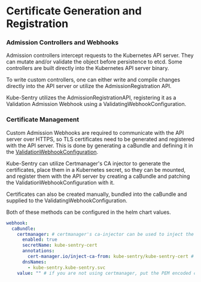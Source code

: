 # Certificate Generation and Registration 

### Admission Controllers and Webhooks
Admission controllers intercept requests to the Kubernetes API server. They can mutate and/or validate the object before persistence to etcd. Some controllers are built directly into the Kubernetes API server binary.

To write custom controllers, one can either write and compile changes directly into the API server or utilize the AdmissionRegistration API.

Kube-Sentry utilizes the AdmissionRegistrationAPI, registering it as a Validation Admission Webhook using a ValidatingWebhookConfiguration.

### Certificate Management
Custom Admission Webhooks are required to communicate with the API server over HTTPS, so TLS certificates need to be generated and registered with the API server. This is done by generating a caBundle and defining it in the [ValidationWebhookConfiguration](https://kubernetes.io/docs/reference/access-authn-authz/extensible-admission-controllers/#configure-admission-webhooks-on-the-fly).

Kube-Sentry can utilize Certmanager's CA injector to generate the certificates, place them in a Kubernetes secret, so they can be mounted, and register them with the API server by creating a caBundle and patching the ValidationWebhookConfiguration with it.

Certificates can also be created manually, bundled into the caBundle and supplied to the ValidatingWebhookConfiguration.

Both of these methods can be configured in the helm chart values. 

```yaml
webhook:
  caBundle:
    certmanager: # certmanager's ca-injector can be used to inject the caBundle into the ValidationWebhookConfiguration https://cert-manager.io/docs/concepts/ca-injector/
      enabled: true
      secretName: kube-sentry-cert
      annotations:
        cert-manager.io/inject-ca-from: kube-sentry/kube-sentry-cert # namespace/secretName
      dnsNames:
        - kube-sentry.kube-sentry.svc
    value: "" # if you are not using certmanager, put the PEM encoded caBundle here and set enabled to false
```